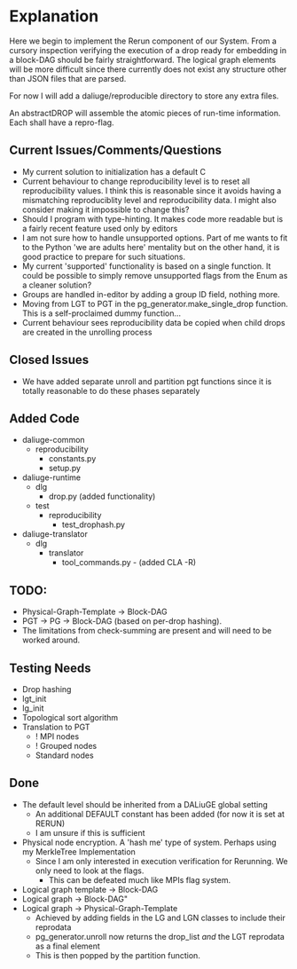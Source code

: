 # Explanation
Here we begin to implement the Rerun component of our System.
From a cursory inspection verifying the execution of a drop ready for embedding in a block-DAG should be fairly
straightforward. The logical graph elements will be more difficult since there currently does not exist any structure
other than JSON files that are parsed.

For now I will add a daliuge/reproducible directory to store any extra files. 

An abstractDROP will assemble the atomic pieces of run-time information. Each shall have a repro-flag. 


## Current Issues/Comments/Questions
- My current solution to initialization has a default C
- Current behaviour to change reproducibility level is to reset all reproducibility values. I think this is reasonable
since it avoids having a mismatching reproduciblity level and reproducibility data. I might also consider making it
impossible to change this?
- Should I program with type-hinting. It makes code more readable but is a fairly recent feature used only by editors
- I am not sure how to handle unsupported options. Part of me wants to fit to the Python 'we are adults here' mentality
but on the other hand, it is good practice to prepare for such situations.
- My current 'supported' functionality is based on a single function. It could be possible to simply remove unsupported
flags from the Enum as a cleaner solution?
- Groups are handled in-editor by adding a group ID field, nothing more.
- Moving from LGT to PGT in the pg_generator.make_single_drop function. This is a self-proclaimed dummy function...
- Current behaviour sees reproducibility data be copied when child drops are created in the unrolling process 

## Closed Issues
- We have added separate unroll and partition pgt functions since it is totally reasonable to do these phases separately

## Added Code
- daliuge-common
  - reproducibility
    - constants.py
    - setup.py
- daliuge-runtime
  - dlg
    - drop.py (added functionality)
  - test
    - reproducibility
      - test_drophash.py
- daliuge-translator
  - dlg
    - translator
      - tool_commands.py - (added CLA -R)
  

## TODO: 
- Physical-Graph-Template -> Block-DAG
- PGT -> PG -> Block-DAG (based on per-drop hashing).
- The limitations from check-summing are present and will need to be worked around.

## Testing Needs
- Drop hashing
- lgt_init
- lg_init
- Topological sort algorithm
- Translation to PGT
  - ! MPI nodes
  - ! Grouped nodes
  - Standard nodes

## Done
- The default level should be inherited from a DALiuGE global setting 
  - An additional DEFAULT constant has been added (for now it is set at RERUN)
  - I am unsure if this is sufficient
- Physical node encryption. A 'hash me' type of system. Perhaps using my MerkleTree Implementation
  - Since I am only interested in execution verification for Rerunning. We only need to look at the flags.
    - This can be defeated much like MPIs flag system.
- Logical graph template -> Block-DAG
- Logical graph -> Block-DAG"
- Logical graph -> Physical-Graph-Template
  - Achieved by adding fields in the LG and LGN classes to include their reprodata
  - pg_generator.unroll now returns the drop_list *and* the LGT reprodata as a final element
  - This is then popped by the partition function.